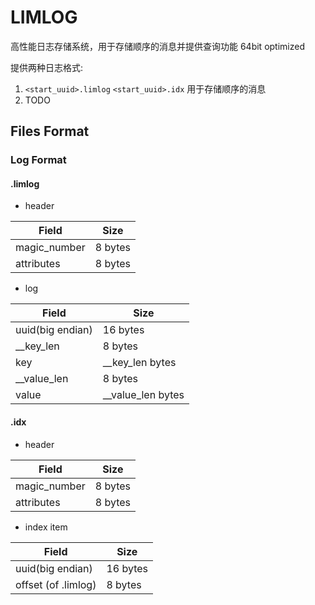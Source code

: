 # LIMLOG

高性能日志存储系统，用于存储顺序的消息并提供查询功能
64bit optimized

提供两种日志格式:

1. `<start_uuid>.limlog` `<start_uuid>.idx` 用于存储顺序的消息
2. TODO

## Files Format

### Log Format

#### .limlog

- header

| Field        | Size    |
| ------------ | ------- |
| magic_number | 8 bytes |
| attributes   | 8 bytes |

- log

| Field            | Size              |
| ---------------- | ----------------- |
| uuid(big endian) | 16 bytes          |
| __key_len        | 8 bytes           |
| key              | __key_len bytes   |
| __value_len      | 8 bytes           |
| value            | __value_len bytes |

#### .idx

- header

| Field        | Size    |
| ------------ | ------- |
| magic_number | 8 bytes |
| attributes   | 8 bytes |

- index item

| Field               | Size     |
| ------------------- | -------- |
| uuid(big endian)    | 16 bytes |
| offset (of .limlog) | 8 bytes  |
